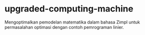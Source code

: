 # upgraded-computing-machine
Mengoptimalkan pemodelan matematika dalam bahasa Zimpl untuk permasalahan optimasi dengan contoh pemrograman linier.
